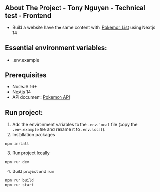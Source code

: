 ## About The Project - Tony Nguyen - Technical test - Frontend

- Build a website have the same content with: [Pokemon List] using Nextjs 14

## Essential environment variables:
- .env.example

## Prerequisites

- NodeJS 16+
- Nextjs 14
- API document: [Pokemon API]

## Run project:

1. Add the environment variables to the `.env.local` file (copy the `.env.example` file and rename it to `.env.local`).
2. Installation packages 
```sh
npm install
```
3. Run project locally
```sh
npm run dev
```
4. Build project and run 
```sh
npm run build
npm run start
```

[Pokemon List]: https://frontend-interview.it-consultis.net/pokemon-list
[Pokemon API]: https://pokeapi.co/
